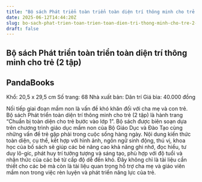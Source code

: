 ```yaml
---
title: "Bộ sách Phát triển toàn triển toàn diện trí thông minh cho trẻ (2 tập)"
date: 2025-06-12T14:44:20Z
slug: bo-sach-phat-trien-toan-trien-toan-dien-tri-thong-minh-cho-tre-2-tap
draft: false
---
```


## Bộ sách Phát triển toàn triển toàn diện trí thông minh cho trẻ (2 tập)

## PandaBooks

Khổ: 20,5 x 29,5 cm
Số trang: 68
Nhà xuất bản: Dân trí
Giá bìa: 40.000 đồng
 
Nối tiếp giai đoạn mầm non là vấn đề khó khăn đối với cha mẹ và con trẻ. Bộ sách Phát triển toàn diện trí thông minh cho trẻ (2 tập) là hành trang “Chuẩn bị toàn diện cho trẻ bước vào lớp 1”. Bộ sách được biên soạn dựa trên chương trình giáo dục mầm non của Bộ Giáo Dục và Đào Tạo cùng những vấn đề trẻ gặp phải trong cuộc sống hàng ngày. Nội dung kiến thức toàn diện, cụ thể, kết hợp với hình ảnh, ngôn ngữ sinh động, thú vị, khoa học của bố sách sẽ giúp các bé nâng cao khả năng ghi nhớ, đọc hiểu, tư duy lô-gíc, phát huy trí tưởng tượng và sáng tạo, phù hợp với độ tuổi và nhận thức của các bé từ cấp độ dễ đến khó. Đây không chỉ là tài liệu cần thiết cho các bé mà còn là tài liệu quan trọng hỗ trợ cha mẹ và giáo viên mầm non trong việc rèn luyện và phát triển năng lực của trẻ.